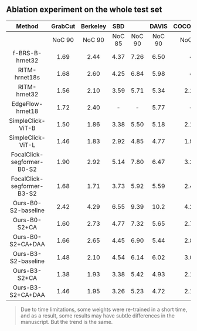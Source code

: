 ## Ablation experiment on the whole test set


|           Method           | GrabCut | Berkeley |  SBD   |        | DAVIS  | COCO\_MVal |        | PascalVOC |        |
|:--------------------------:|:-------:|:--------:|:------:|:------:|:------:|:----------:|:------:|:---------:|:------:|
|                            | NoC 90  |  NoC 90  | NoC 85 | NoC 90 | NoC 90 |   NoC 85   | NoC 90 |  NoC 85   | NoC 90 |
|       f-BRS-B-hrnet32      |  1.69   |   2.44   |  4.37  |  7.26  |  6.50  |     -      |   -    |     -     |   -    |
|        RITM-hrnet18s       |  1.68   |   2.60   |  4.25  |  6.84  |  5.98  |     -      |  3.58  |   2.57    |   -    |
|        RITM-hrnet32        |  1.56   |   2.10   |  3.59  |  5.71  |  5.34  |    2.18    |  3.03  |   2.21    |  2.59  |
|      EdgeFlow-hrnet18      |  1.72   |   2.40   |   -    |   -    |  5.77  |     -      |   -    |     -     |   -    |
|      SimpleClick-ViT-B     |  1.50   |   1.86   |  3.38  |  5.50  |  5.18  |    2.18    |  2.92  |   2.06    |  2.38  |
|      SimpleClick-ViT-L     |  1.46   |   1.83   |  2.92  |  4.85  |  4.77  |    1.96    |  2.63  |   1.71    |  1.93  |
| FocalClick-segformer-B0-S2 |  1.90   |   2.92   |  5.14  |  7.80  |  6.47  |    3.23    |  4.37  |   3.55    |  4.24  |
| FocalClick-segformer-B3-S2 |  1.68   |   1.71   |  3.73  |  5.92  |  5.59  |    2.45    |  3.33  |   2.53    |  2.97  |
|     Ours-B0-S2-baseline    |  2.42   |   4.29   |  6.55  |  9.39  |  10.2  |    4.25    |  5.73  |   4.41    |  5.31  |
|        Ours-B0-S2+CA       |  1.60   |   2.73   |  4.77  |  7.32  |  5.65  |    2.74    |  4.01  |   3.01    |  3.52  |
|      Ours-B0-S2+CA+DAA     |  1.66   |   2.65   |  4.45  |  6.90  |  5.44  |    2.81    |  3.77  |   2.87    |  3.36  |
|    Ours-B3-S2-baseline    |  1.48  |   2.10    |   4.54 |   6.14  |   6.02  |     3.06    |  4.50   |    3.29    |   4.10    |
|    Ours-B3-S2+CA    |  1.38  |    1.93   |  3.38  |  5.42   |  4.93   |    2.13     |   2.99  |    1.99    |   2.41    |
|    Ours-B3-S2+CA+DAA    |  1.46   |   1.95   |  3.26  |  5.23  |  4.72  |    2.17    |  2.89  |   2.05    |  2.37  |

> Due to time limitations, some weights were re-trained in a short time, and as a result, some results may have subtle differences in the manuscript. But the trend is the same.
